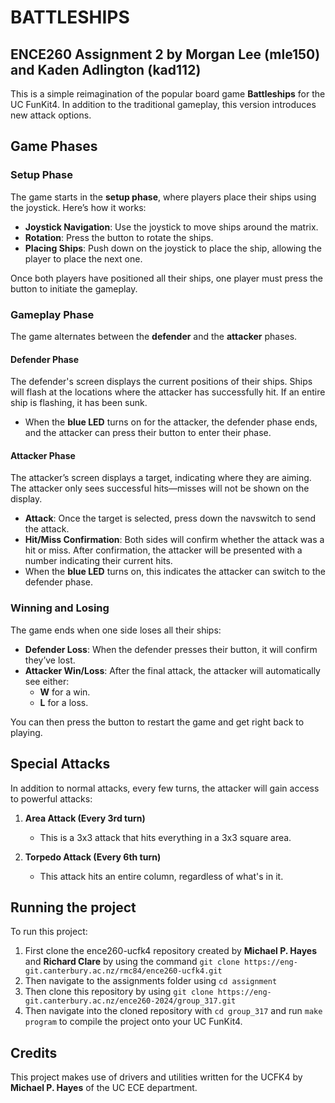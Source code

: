 # BATTLESHIPS
## ENCE260 Assignment 2 by Morgan Lee (mle150) and Kaden Adlington (kad112)

This is a simple reimagination of the popular board game **Battleships** for the UC FunKit4. In addition to the traditional gameplay, this version introduces new attack options.

## Game Phases

### **Setup Phase**
The game starts in the **setup phase**, where players place their ships using the joystick. Here’s how it works:

- **Joystick Navigation**: Use the joystick to move ships around the matrix.
- **Rotation**: Press the button to rotate the ships.
- **Placing Ships**: Push down on the joystick to place the ship, allowing the player to place the next one.

Once both players have positioned all their ships, one player must press the button to initiate the gameplay.

### **Gameplay Phase**
The game alternates between the **defender** and the **attacker** phases.

#### **Defender Phase**
The defender's screen displays the current positions of their ships. Ships will flash at the locations where the attacker has successfully hit. If an entire ship is flashing, it has been sunk.

- When the **blue LED** turns on for the attacker, the defender phase ends, and the attacker can press their button to enter their phase.

#### **Attacker Phase**
The attacker’s screen displays a target, indicating where they are aiming. The attacker only sees successful hits—misses will not be shown on the display.

- **Attack**: Once the target is selected, press down the navswitch to send the attack.
- **Hit/Miss Confirmation**: Both sides will confirm whether the attack was a hit or miss. After confirmation, the attacker will be presented with a number indicating their current hits.
- When the **blue LED** turns on, this indicates the attacker can switch to the defender phase.

### **Winning and Losing**
The game ends when one side loses all their ships:

- **Defender Loss**: When the defender presses their button, it will confirm they’ve lost.
- **Attacker Win/Loss**: After the final attack, the attacker will automatically see either:
  - **W** for a win.
  - **L** for a loss.

You can then press the button to restart the game and get right back to playing.

## Special Attacks

In addition to normal attacks, every few turns, the attacker will gain access to powerful attacks:

1. **Area Attack (Every 3rd turn)**
   - This is a 3x3 attack that hits everything in a 3x3 square area.

2. **Torpedo Attack (Every 6th turn)**
   - This attack hits an entire column, regardless of what's in it.


## Running the project
To run this project:
1. First clone the ence260-ucfk4 repository created by **Michael P. Hayes** and **Richard Clare** by using the command `git clone https://eng-git.canterbury.ac.nz/rmc84/ence260-ucfk4.git`  
2. Then navigate to the assignments folder using `cd assignment`  
3. Then clone this repository by using `git clone https://eng-git.canterbury.ac.nz/ence260-2024/group_317.git`
4. Then navigate into the cloned repository with `cd group_317` and run `make program` to compile the project onto your UC FunKit4.

## Credits

This project makes use of drivers and utilities written for the UCFK4 by **Michael P. Hayes** of the UC ECE department.